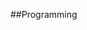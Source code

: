 <!---title:MetMan's Wiki  -首页-->
<!---keywords:Linux,气象,并行计算-->
<!---date:2014-02-15-->
##Programming

<!--[用markdown + pandoc + makefile + vimwiki + git(github)搭建wiki](wiki/tool/sitebuild/ohlinuxwiki.html)-->





<!-- vim:set tw=0:-->
